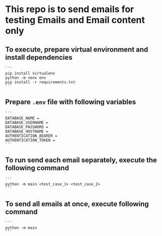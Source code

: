 # This repo is to send emails for testing Emails and Email content only

## To execute, prepare virtual environment and install dependencies
    ```
    pip install virtualenv
    python -m venv env
    pip install -r requirements.txt
    ```

## Prepare `.env` file with following variables
    ```
    DATABASE_NAME =
    DATABASE_USERNAME =
    DATABASE_PASSWORD =
    DATABASE_HOSTNAME =
    AUTHENTICATION_BEARER =
    AUTHENTICATION_TOKEN = 
    ```

## To run send each email separately, execute the following command
    ```
    python -m main <test_case_1> <test_case_2>
    ```

## To send all emails at once, execute following command
    ```
    python -m main
    ```
